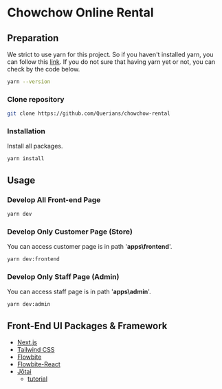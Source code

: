 # Chowchow Online Rental


## Preparation
We strict to use yarn for this project. So if you haven't installed yarn, you can follow this [link](https://www.hostinger.com/tutorials/how-to-install-yarn). If you do not sure that having yarn yet or not, you can check by the code below.
```bash
yarn --version
```

### Clone repository
```bash
git clone https://github.com/Querians/chowchow-rental
```

### Installation
Install all packages.
```bash
yarn install
```

## Usage
### Develop All Front-end Page
```bash
yarn dev
```
### Develop Only Customer Page (Store)
You can access customer page is in path '**apps\frontend**'.
```bash
yarn dev:frontend
```
### Develop Only Staff Page (Admin)
You can access staff page is in path '**apps\admin**'.
```bash
yarn dev:admin
```

## Front-End UI Packages & Framework
- [Next.js](https://nextjs.org/docs/getting-started)
- [Tailwind CSS
](https://tailwindcss.com/docs/installation)
- [Flowbite](https://flowbite.com/docs/forms/input-field/)
- [Flowbite-React](https://flowbite-react.com/)
- [Jōtai](https://jotai.org)
    - [tutorial](https://egghead.io/courses/manage-application-state-with-jotai-atoms-2c3a29f0)